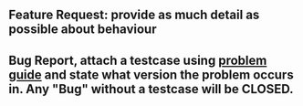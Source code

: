 ## Feature Request: provide as much detail as possible about behaviour
## Bug Report, attach a testcase using [problem guide](http://www.datanucleus.org/documentation/problem_reporting.html) and state what version the problem occurs in. Any "Bug" without a testcase will be CLOSED.
